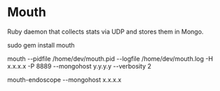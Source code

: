 # Mouth

Ruby daemon that collects stats via UDP and stores them in Mongo.


sudo gem install mouth

mouth --pidfile /home/dev/mouth.pid --logfile /home/dev/mouth.log -H x.x.x.x -P 8889 --mongohost y.y.y.y --verbosity 2

mouth-endoscope --mongohost x.x.x.x